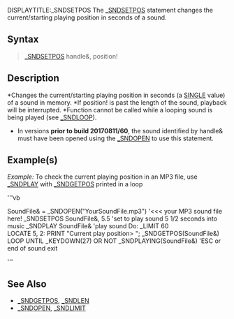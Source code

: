 DISPLAYTITLE:_SNDSETPOS
The [_SNDSETPOS](_SNDSETPOS) statement changes the current/starting playing position in seconds of a sound.


## Syntax

>  [_SNDSETPOS](_SNDSETPOS) handle&, position!


## Description

*Changes the current/starting playing position in seconds (a [SINGLE](SINGLE) value) of a sound in memory.
*If position! is past the length of the sound, playback will be interrupted.
*Function cannot be called while a looping sound is being played (see [_SNDLOOP](_SNDLOOP)).
* In versions **prior to build 20170811/60**, the sound identified by handle& must have been opened using the [_SNDOPEN](_SNDOPEN) to use this statement.


## Example(s)

*Example:* To check the current playing position in an MP3 file, use [_SNDPLAY](_SNDPLAY) with [_SNDGETPOS](_SNDGETPOS) printed in a loop

'''vb

SoundFile& = _SNDOPEN("YourSoundFile.mp3") '<<< your MP3 sound file here!
_SNDSETPOS SoundFile&, 5.5   'set to play sound 5 1/2 seconds into music 
_SNDPLAY SoundFile&  'play sound 
Do: _LIMIT 60     
   LOCATE 5, 2: PRINT "Current play position> "; _SNDGETPOS(SoundFile&)
LOOP UNTIL _KEYDOWN(27) OR NOT _SNDPLAYING(SoundFile&) 'ESC or end of sound exit

'''


## See Also

* [_SNDGETPOS](_SNDGETPOS), [_SNDLEN](_SNDLEN) 
* [_SNDOPEN](_SNDOPEN), [_SNDLIMIT](_SNDLIMIT)




